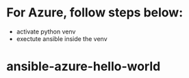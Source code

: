 # For Azure, follow steps below:
- activate python venv
- exectute ansible inside the venv
# ansible-azure-hello-world
